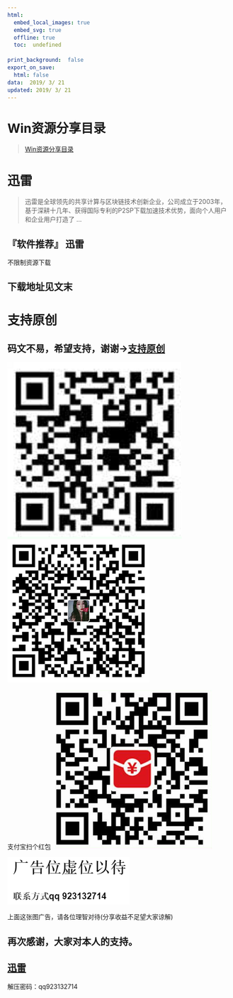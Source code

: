 ```yaml
---
html:
  embed_local_images: true
  embed_svg: true
  offline: true
  toc:  undefined

print_background:  false
export_on_save:
  html: false
data:  2019/ 3/ 21
updated: 2019/ 3/ 21
---
```


# Win资源分享目录

> [Win资源分享目录](https://blog.csdn.net/qq923132714/article/details/83108491 "Win资源分享目录")


# 迅雷

> 迅雷是全球领先的共享计算与区块链技术创新企业，公司成立于2003年，基于深耕十几年、获得国际专利的P2SP下载加速技术优势，面向个人用户和企业用户打造了 ...


## 『软件推荐』 迅雷

不限制资源下载

## 下载地址见文末

 # 支持原创


 ## 码文不易，希望支持，谢谢->**[支持原创](http://blog.csdn.net/qq923132714/article/details/79399145)**
 ![微信支付](https://raw.githubusercontent.com/923132714/my_picture/master/blog/support/weixin.png)![微信支付](https://raw.githubusercontent.com/923132714/my_picture/master/blog/support/支付宝.png)

 支付宝扫个红包
 ![支付宝扫个红包](https://raw.githubusercontent.com/923132714/my_picture/master/blog/support/扫码领红包.png "扫码领红包")

 ![广告位](https://raw.githubusercontent.com/923132714/my_picture/master/blog/support/广告位.png "广告")

 上面这张图广告，请各位理智对待(分享收益不足望大家谅解)

 ## 再次感谢，大家对本人的支持。


## [迅雷 ](http://u16848854.ctfile.net/fs/16848854-355339779 " PC迅雷 ")

解压密码：qq923132714
